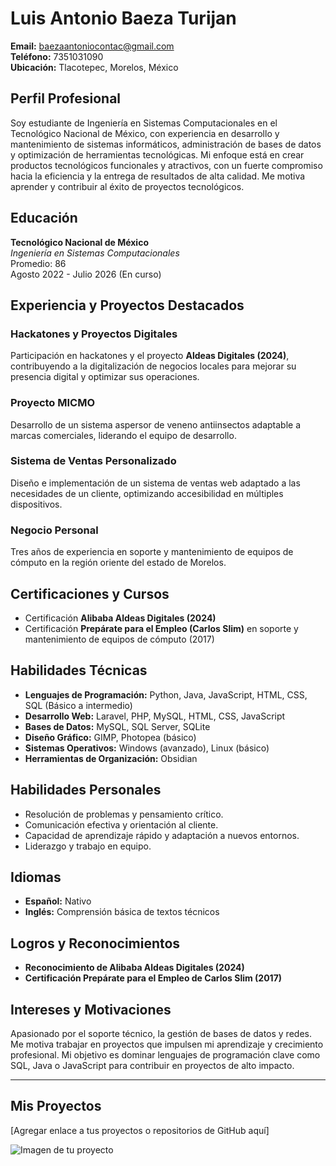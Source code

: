 # Luis Antonio Baeza Turijan

**Email:** baezaantoniocontac@gmail.com  
**Teléfono:** 7351031090  
**Ubicación:** Tlacotepec, Morelos, México

## Perfil Profesional

Soy estudiante de Ingeniería en Sistemas Computacionales en el Tecnológico Nacional de México, con experiencia en desarrollo y mantenimiento de sistemas informáticos, administración de bases de datos y optimización de herramientas tecnológicas. Mi enfoque está en crear productos tecnológicos funcionales y atractivos, con un fuerte compromiso hacia la eficiencia y la entrega de resultados de alta calidad. Me motiva aprender y contribuir al éxito de proyectos tecnológicos.

## Educación

**Tecnológico Nacional de México**  
*Ingeniería en Sistemas Computacionales*  
Promedio: 86  
Agosto 2022 - Julio 2026 (En curso)

## Experiencia y Proyectos Destacados

### Hackatones y Proyectos Digitales
Participación en hackatones y el proyecto **Aldeas Digitales (2024)**, contribuyendo a la digitalización de negocios locales para mejorar su presencia digital y optimizar sus operaciones.

### Proyecto MICMO
Desarrollo de un sistema aspersor de veneno antiinsectos adaptable a marcas comerciales, liderando el equipo de desarrollo.

### Sistema de Ventas Personalizado
Diseño e implementación de un sistema de ventas web adaptado a las necesidades de un cliente, optimizando accesibilidad en múltiples dispositivos.

### Negocio Personal
Tres años de experiencia en soporte y mantenimiento de equipos de cómputo en la región oriente del estado de Morelos.

## Certificaciones y Cursos

- Certificación **Alibaba Aldeas Digitales (2024)**
- Certificación **Prepárate para el Empleo (Carlos Slim)** en soporte y mantenimiento de equipos de cómputo (2017)

## Habilidades Técnicas

- **Lenguajes de Programación:** Python, Java, JavaScript, HTML, CSS, SQL (Básico a intermedio)
- **Desarrollo Web:** Laravel, PHP, MySQL, HTML, CSS, JavaScript
- **Bases de Datos:** MySQL, SQL Server, SQLite
- **Diseño Gráfico:** GIMP, Photopea (básico)
- **Sistemas Operativos:** Windows (avanzado), Linux (básico)
- **Herramientas de Organización:** Obsidian

## Habilidades Personales

- Resolución de problemas y pensamiento crítico.
- Comunicación efectiva y orientación al cliente.
- Capacidad de aprendizaje rápido y adaptación a nuevos entornos.
- Liderazgo y trabajo en equipo.

## Idiomas

- **Español:** Nativo
- **Inglés:** Comprensión básica de textos técnicos

## Logros y Reconocimientos

- **Reconocimiento de Alibaba Aldeas Digitales (2024)**
- **Certificación Prepárate para el Empleo de Carlos Slim (2017)**

## Intereses y Motivaciones

Apasionado por el soporte técnico, la gestión de bases de datos y redes. Me motiva trabajar en proyectos que impulsen mi aprendizaje y crecimiento profesional. Mi objetivo es dominar lenguajes de programación clave como SQL, Java o JavaScript para contribuir en proyectos de alto impacto.

---

## Mis Proyectos

[Agregar enlace a tus proyectos o repositorios de GitHub aquí]

![Imagen de tu proyecto](URL_de_imagen_del_proyecto)

